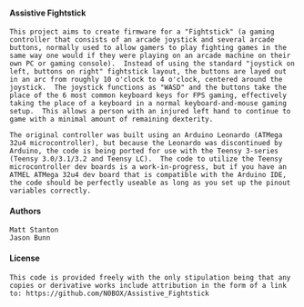 <h4>Assistive Fightstick</h4>

    This project aims to create firmware for a "Fightstick" (a gaming controller that consists of an arcade joystick and several arcade buttons, normally used to allow gamers to play fighting games in the same way one would if they were playing on an arcade machine on their own PC or gaming console).  Instead of using the standard "joystick on left, buttons on right" fightstick layout, the buttons are layed out in an arc from roughly 10 o'clock to 4 o'clock, centered around the joystick.  The joystick functions as "WASD" and the buttons take the place of the 6 most common keyboard keys for FPS gaming, effectively taking the place of a keyboard in a normal keyboard-and-mouse gaming setup.  This allows a person with an injured left hand to continue to game with a minimal amount of remaining dexterity.

    The original controller was built using an Arduino Leonardo (ATMega 32u4 microcontroller), but because the Leonardo was discontinued by Arduino, the code is being ported for use with the Teensy 3-series (Teensy 3.0/3.1/3.2 and Teensy LC).  The code to utilize the Teensy microcontroller dev boards is a work-in-progress, but if you have an ATMEL ATMega 32u4 dev board that is compatible with the Arduino IDE, the code should be perfectly useable as long as you set up the pinout variables correctly.

<h4>Authors</h4>

    Matt Stanton
    Jason Bunn

<h4>License</h4>

    This code is provided freely with the only stipulation being that any copies or derivative works include attribution in the form of a link to: https://github.com/N0BOX/Assistive_Fightstick
